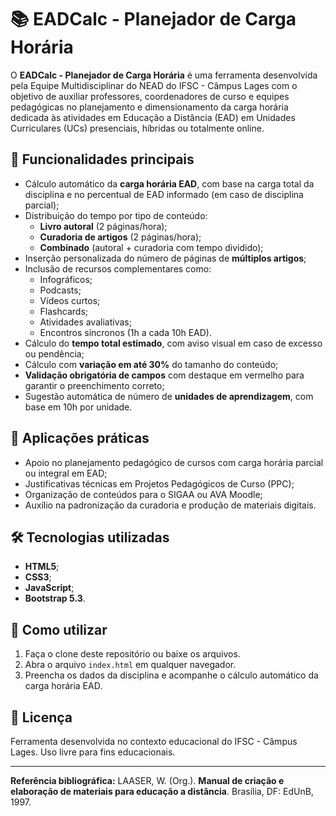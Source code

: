 
# 📚 EADCalc - Planejador de Carga Horária

O **EADCalc - Planejador de Carga Horária** é uma ferramenta desenvolvida pela Equipe Multidisciplinar do NEAD do IFSC - Câmpus Lages com o objetivo de auxiliar professores, coordenadores de curso e equipes pedagógicas no planejamento e dimensionamento da carga horária dedicada às atividades em Educação a Distância (EAD) em Unidades Curriculares (UCs) presenciais, híbridas ou totalmente online.

## 🚀 Funcionalidades principais

- Cálculo automático da **carga horária EAD**, com base na carga total da disciplina e no percentual de EAD informado (em caso de disciplina parcial);
- Distribuição do tempo por tipo de conteúdo:
  - **Livro autoral** (2 páginas/hora);
  - **Curadoria de artigos** (2 páginas/hora);
  - **Combinado** (autoral + curadoria com tempo dividido);
- Inserção personalizada do número de páginas de **múltiplos artigos**;
- Inclusão de recursos complementares como:
  - Infográficos;
  - Podcasts;
  - Vídeos curtos;
  - Flashcards;
  - Atividades avaliativas;
  - Encontros síncronos (1h a cada 10h EAD).
- Cálculo do **tempo total estimado**, com aviso visual em caso de excesso ou pendência;
- Cálculo com **variação em até 30%** do tamanho do conteúdo;
- **Validação obrigatória de campos** com destaque em vermelho para garantir o preenchimento correto;
- Sugestão automática de número de **unidades de aprendizagem**, com base em 10h por unidade.

## 🧭 Aplicações práticas

- Apoio no planejamento pedagógico de cursos com carga horária parcial ou integral em EAD;
- Justificativas técnicas em Projetos Pedagógicos de Curso (PPC);
- Organização de conteúdos para o SIGAA ou AVA Moodle;
- Auxílio na padronização da curadoria e produção de materiais digitais.

## 🛠️ Tecnologias utilizadas

- **HTML5**;
- **CSS3**;
- **JavaScript**;
- **Bootstrap 5.3**.

## 📎 Como utilizar

1. Faça o clone deste repositório ou baixe os arquivos.
2. Abra o arquivo `index.html` em qualquer navegador.
3. Preencha os dados da disciplina e acompanhe o cálculo automático da carga horária EAD.

## 📄 Licença

Ferramenta desenvolvida no contexto educacional do IFSC - Câmpus Lages. Uso livre para fins educacionais.

---

**Referência bibliográfica:**
LAASER, W. (Org.). **Manual de criação e elaboração de materiais para educação a distância**. Brasília, DF: EdUnB, 1997.
